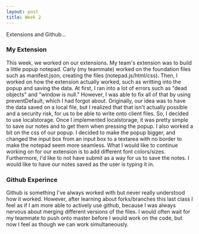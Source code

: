 ```yaml
---
layout: post
title: Week 2
---
```


Extensions and Github...

### My Extension
This week, we worked on our extensions. My team's extension was to build a little popup notepad. Carly (my teammate) worked on the foundation files such as manifest.json, creating the files (notepad.js/html/css). Then, I worked on how the extension actually worked, such as writting into the popup and saving the data. At first, I ran into a lot of errors such as "dead objects" and "window is null." However, I was able to fix all of that by using preventDefault, which I had forgot about. Originally, our idea was to have the data saved on a local file, but I realized that that isn't actually possible and a security risk, for us to be able to write onto client files. So, I decided to use localstorage. Once I implemented localstorage, it was pretty simple to save our notes and to get them when pressing the popup. I also worked a bit on the css of our popup. I decided to make the popup bigger, and changed the input box from an input box to a textarea with no border to make the notepad seem more seamless. 
What I would like to continue working on for our extension is to add different font colors/sizes. Furthermore, I'd like to not have submit as a way for us to save the notes. I would like to have our notes saved as the user is typing it in. 

### Github Experince
Github is something I've always worked with but never really understood how it worked. However, after learning about forks/branches this last class I feel as if I am more able to actively use github, because I was always nervous about merging different versions of the files. I would often wait for my teammate to push onto master before I would work on the code, but now I feel as though we can work simultaneously. 
